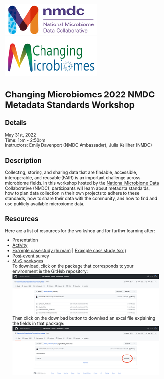 <p float="left">
	<img src="files/nmdc_logo_long.jpeg" width="300" />
	<img src="files/ChangingMicrobiomes_Logo_long.png" width="300" />
</p>

# Changing Microbiomes 2022 NMDC Metadata Standards Workshop


## Details
May 31st, 2022  
Time: 1pm - 2:50pm  
Instructors: Emily Davenport (NMDC Ambassador), Julia Kelliher (NMDC)

## Description

Collecting, storing, and sharing data that are findable, accessible, interoperable, and reusable (FAIR) is an important challenge across microbiome fields. 
In this workshop hosted by the [National Microbiome Data Collaborative (NMDC)](https://microbiomedata.org/), participants will learn about metadata standards, how to plan data collection in their own projects to adhere to these standards, how to share their data with the community, and how to find and use publicly available microbiome data.

## Resources  

Here are a list of resources for the workshop and for further learning after:  
- Presentation  
- [Activity](https://docs.google.com/document/d/1WFUtwq2jUOVFfRDW8Q1jzITqAbVbUckTNVIIVgTVC9k/edit?usp=sharing)  
- [Example case study (human)](https://docs.google.com/document/d/1m80wo4AydL3Gc-iJUToOTDMcjcie8jgoSzyeo3SqGCE/edit?usp=sharing) | [Example case study (soil)](https://docs.google.com/document/d/14TbxjvzVSJEMYx2HKCsDO10vHQI4_jInQw6HSr-f_xE/edit?usp=sharing)  
- [Post-event survey](https://bit.ly/PSUNMDC)  
- [MIxS packages](https://github.com/GenomicsStandardsConsortium/mixs/tree/main/release/excel)  
To download, click on the package that corresponds to your environment in the GitHub repository:  
![mixsPackages.png](files/mixsPackages.png)
Then click on the download button to download an excel file explaining the fields in that package:  
![downloadPackage.png](files/downloadPackage.png)
